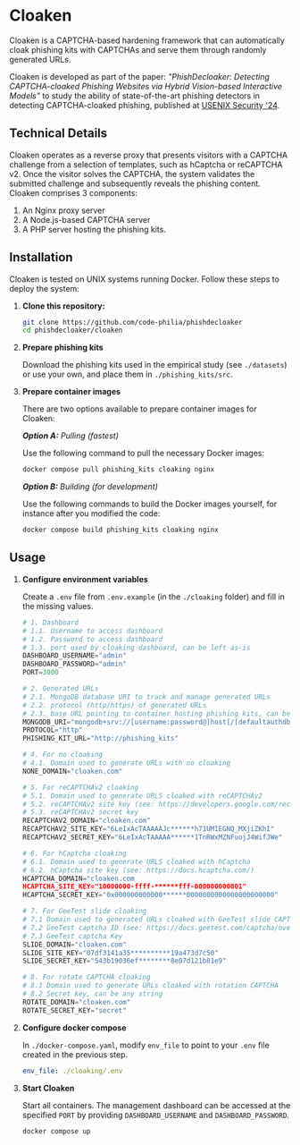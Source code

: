 # Cloaken

Cloaken is a CAPTCHA-based hardening framework that can automatically cloak phishing kits with CAPTCHAs and serve them through randomly generated URLs.

Cloaken is developed as part of the paper: _"PhishDecloaker: Detecting CAPTCHA-cloaked Phishing Websites via Hybrid
Vision-based Interactive Models"_ to study the ability of state-of-the-art phishing detectors in detecting CAPTCHA-cloaked phishing, published at [USENIX Security '24](https://www.usenix.org/conference/usenixsecurity24/).

## Technical Details

Cloaken operates as a reverse proxy that presents visitors with a CAPTCHA challenge from a selection of templates, such as hCaptcha or reCAPTCHA v2. Once the visitor solves the CAPTCHA, the system validates the submitted challenge and subsequently reveals the phishing content. Cloaken comprises 3 components: 
1. An Nginx proxy server
2. A Node.js-based CAPTCHA server
3. A PHP server hosting the phishing kits.

## Installation

Cloaken is tested on UNIX systems running Docker. Follow these steps to deploy the system:

1. **Clone this repository:**

    ```bash
    git clone https://github.com/code-philia/phishdecloaker
    cd phishdecloaker/cloaken
    ```

2. **Prepare phishing kits**

    Download the phishing kits used in the empirical study (see `./datasets`) or use your own, and place them in `./phishing_kits/src`.

2. **Prepare container images**

    There are two options available to prepare container images for Cloaken:

    ***Option A:** Pulling (fastest)*

    Use the following command to pull the necessary Docker images:
    ```bash
    docker compose pull phishing_kits cloaking nginx
    ```

    ***Option B:** Building (for development)*

    Use the following commands to build the Docker images yourself, for instance after you modified the code:
    ```bash
    docker compose build phishing_kits cloaking nginx
    ```

## Usage

1. **Configure environment variables**

    Create a `.env` file from `.env.example` (in the `./cloaking` folder) and fill in the missing values.

    ```python
    # 1. Dashboard
    # 1.1. Username to access dashboard
    # 1.2. Password to access dashboard
    # 1.3. port used by cloaking dashboard, can be left as-is
    DASHBOARD_USERNAME="admin"
    DASHBOARD_PASSWORD="admin"
    PORT=3000

    # 2. Generated URLs
    # 2.1. MongoDB database URI to track and manage generated URLs
    # 2.2. protocol (http/https) of generated URLs
    # 2.3. base URL pointing to container hosting phishing kits, can be left as-is
    MONGODB_URI="mongodb+srv://[username:password@]host[/[defaultauthdb][?options]]"
    PROTOCOL="http"
    PHISHING_KIT_URL="http://phishing_kits"

    # 4. For no cloaking
    # 4.1. Domain used to generate URLs with no cloaking
    NONE_DOMAIN="cloaken.com"          

    # 5. For reCAPTCHAv2 cloaking
    # 5.1. Domain used to generate URLS cloaked with reCAPTCHAv2
    # 5.2. reCAPTCHAv2 site key (see: https://developers.google.com/recaptcha/intro)
    # 5.3. reCAPTCHAv2 secret key
    RECAPTCHAV2_DOMAIN="cloaken.com" 
    RECAPTCHAV2_SITE_KEY="6LeIxAcTAAAAAJc******h71UMIEGNQ_MXjiZKhI"
    RECAPTCHAV2_SECRET_KEY="6LeIxAcTAAAAA******1TnRWxMZNFuojJ4WifJWe"

    # 6. For hCaptcha cloaking
    # 6.1. Domain used to generate URLS cloaked with hCaptcha
    # 6.2. hCaptcha site key (see: https://docs.hcaptcha.com/)
    HCAPTCHA_DOMAIN="cloaken.com
    HCAPTCHA_SITE_KEY="10000000-ffff-******fff-000000000001"
    HCAPTCHA_SECRET_KEY="0x000000000000******0000000000000000000000"

    # 7. For GeeTest slide cloaking
    # 7.1 Domain used to generated URLs cloaked with GeeTest slide CAPTCHA
    # 7.2 GeeTest captcha ID (see: https://docs.geetest.com/captcha/overview/guide)
    # 7.3 GeeTest captcha Key
    SLIDE_DOMAIN="cloaken.com"
    SLIDE_SITE_KEY="07df3141a35**********19a473d7c50"
    SLIDE_SECRET_KEY="543b19036ef********8e07d121b81e9"

    # 8. For rotate CAPTCHA cloaking
    # 8.1 Domain used to generate URLs cloaked with rotation CAPTCHA
    # 8.2 Secret key, can be any string
    ROTATE_DOMAIN="cloaken.com"
    ROTATE_SECRET_KEY="secret"
    ```

2. **Configure docker compose**

    In `./docker-compose.yaml`, modify `env_file` to point to your `.env` file created in the previous step.
    ```yaml
    env_file: ./cloaking/.env
    ```

3. **Start Cloaken**

    Start all containers. The management dashboard can be accessed at the specified `PORT` by providing `DASHBOARD_USERNAME` and `DASHBOARD_PASSWORD`.
    ```bash
    docker compose up
    ```
